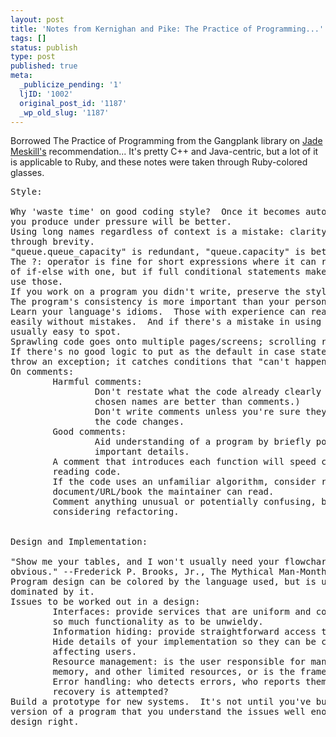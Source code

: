 ```yaml
---
layout: post
title: 'Notes from Kernighan and Pike: The Practice of Programming...'
tags: []
status: publish
type: post
published: true
meta:
  _publicize_pending: '1'
  ljID: '1002'
  original_post_id: '1187'
  _wp_old_slug: '1187'
---
```

Borrowed The Practice of Programming from the Gangplank library on <a href="http://iamruinous.com/">Jade Meskill's</a> recommendation...  It's pretty C++ and Java-centric, but a lot of it is applicable to Ruby, and these notes were taken through Ruby-colored glasses.

<pre>
Style:

Why 'waste time' on good coding style?  Once it becomes automatic, even code
you produce under pressure will be better.
Using long names regardless of context is a mistake: clarity is often achieved
through brevity.
"queue.queue_capacity" is redundant, "queue.capacity" is better.
The ?: operator is fine for short expressions where it can replace four lines
of if-else with one, but if full conditional statements make the code clearer,
use those.
If you work on a program you didn't write, preserve the style you find there.
The program's consistency is more important than your personal preference.
Learn your language's idioms.  Those with experience can read and write them
easily without mistakes.  And if there's a mistake in using the idiom, it's
usually easy to spot.
Sprawling code goes onto multiple pages/screens; scrolling reduces readability.
If there's no good logic to put as the default in case statements and if-elses,
throw an exception; it catches conditions that "can't happen".
On comments:
        Harmful comments:
                Don't restate what the code already clearly says.  (Carefully
                chosen names are better than comments.)
                Don't write comments unless you're sure they will be updated as
                the code changes.
        Good comments:
                Aid understanding of a program by briefly pointing out
                important details.
        A comment that introduces each function will speed comprehension when
        reading code.
        If the code uses an unfamiliar algorithm, consider referencing a
        document/URL/book the maintainer can read.
        Comment anything unusual or potentially confusing, but only after
        considering refactoring.


Design and Implementation:

"Show me your tables, and I won't usually need your flowcharts; they'll be
obvious." --Frederick P. Brooks, Jr., The Mythical Man-Month
Program design can be colored by the language used, but is usually not
dominated by it.
Issues to be worked out in a design:
        Interfaces: provide services that are uniform and convenient, without
        so much functionality as to be unwieldy.
        Information hiding: provide straightforward access to your components.
        Hide details of your implementation so they can be changed without
        affecting users.
        Resource management: is the user responsible for managing storage,
        memory, and other limited resources, or is the framework?
        Error handling: who detects errors, who reports them, and how?  What
        recovery is attempted?
Build a prototype for new systems.  It's not until you've built and used a
version of a program that you understand the issues well enough to get the
design right.

</pre>
